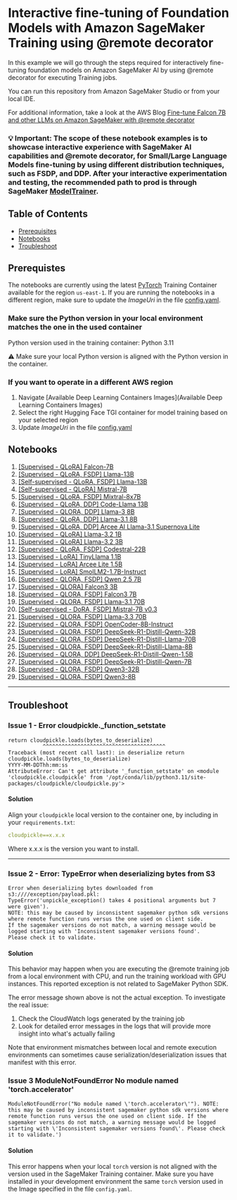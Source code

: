 # Interactive fine-tuning of Foundation Models with Amazon SageMaker Training using @remote decorator

In this example we will go through the steps required for interactively fine-tuning foundation models on Amazon SageMaker AI by using @remote decorator for executing Training jobs.

You can run this repository from Amazon SageMaker Studio or from your local IDE.

For additional information, take a look at the AWS Blog [Fine-tune Falcon 7B and other LLMs on Amazon SageMaker with @remote decorator](https://aws.amazon.com/blogs/machine-learning/fine-tune-falcon-7b-and-other-llms-on-amazon-sagemaker-with-remote-decorator/)

### 💡 Important: The scope of these notebook examples is to showcase interactive experience with SageMaker AI capabilities and @remote decorator, for Small/Large Language Models fine-tuning by using different distribution techniques, such as FSDP, and DDP. After your interactive experimentation and testing, the recommended path to prod is through SageMaker [ModelTrainer](https://sagemaker.readthedocs.io/en/stable/api/training/model_trainer.html).

## Table of Contents

- [Prerequisites](#prerequistes)
- [Notebooks](#notebooks)
- [Troubleshoot](#troubleshoot)

## Prerequistes

The notebooks are currently using the latest [PyTorch](https://github.com/aws/deep-learning-containers/blob/master/available_images.md) Training Container available for the region `us-east-1`. If you are running the notebooks in a different region, make sure to update the _ImageUri_ in the file [config.yaml](./config.yaml).

### Make sure the Python version in your local environment matches the one in the used container

Python version used in the training container: Python 3.11

⚠️ Make sure your local Python version is aligned with the Python version in the container.

### If you want to operate in a different AWS region

1. Navigate [Available Deep Learning Containers Images](Available Deep Learning Containers Images)
2. Select the right Hugging Face TGI container for model training based on your selected region
3. Update _ImageUri_ in the file [config.yaml](./config.yaml)

## Notebooks

1. [[Supervised - QLoRA] Falcon-7B](./falcon/falcon-7b-ddp-qlora-remote-decorator_qa.ipynb)
2. [[Supervised - QLoRA, FSDP] Llama-13B](./llama/llama-13b-qlora-fsdp-remote-decorator_qa.ipynb)
3. [[Self-supervised - QLoRA, FSDP] Llama-13B](./llama/llama-13b-qlora-fsdp-remote-decorator_selfsupervised.ipynb)
4. [[Self-supervised - QLoRA] Mistral-7B](./mistral/mistral-7b-qlora-remote-decorator_selfsupervised.ipynb)
5. [[Supervised - QLoRA, FSDP] Mixtral-8x7B](./mistral/mixtral-8x7b-qlora-fsdp-remote-decorator_qa.ipynb)
6. [[Supervised - QLoRA, DDP] Code-Llama 13B](./llama/code-llama-13b-qlora-ddp-remote-decorator.ipynb)
7. [[Supervised - QLORA, DDP] Llama-3 8B](./llama/llama-3-8b-qlora-ddp-remote-decorator_qa.ipynb)
8. [[Supervised - QLoRA, DDP] Llama-3.1 8B](./llama/llama-3.1-8b-qlora-ddp-remote-decorator_qa.ipynb)
9. [[Supervised - QLoRA, DDP] Arcee AI Llama-3.1 Supernova Lite](./arcee-ai/arcee-ai-llama-3.1-supernova-lite-qlora-ddp-remote-decorator_qa.ipynb)
10. [[Supervised - QLoRA] Llama-3.2 1B](./llama/llama-3.2-1b-qlora-remote-decorator_qa.ipynb)
11. [[Supervised - QLoRA] Llama-3.2 3B](./llama/llama-3.2-3b-qlora-remote-decorator_qa.ipynb)
12. [[Supervised - QLoRA, FSDP] Codestral-22B](./codestral-22b-fsdp-qlora-remote-decorator_qa.ipynb)
13. [[Supervised - LoRA] TinyLlama 1.1B](./llama/tiny-llama-1.1b-lora-remote-decorator_qa.ipynb)
14. [[Supervised - LoRA] Arcee Lite 1.5B](./arcee-ai/arcee-ai-arcee-lite-1.5b-lora-remote-decorator_qa.ipynb)
15. [[Supervised - LoRA] SmolLM2-1.7B-Instruct](./huggingface/smollm2-1.7b-lora-remote-decorator_qa.ipynb)
16. [[Supervised - QLORA, FSDP] Qwen 2.5 7B](./qwen/qwen-2.5-7b-qlora-fsdp-remote-decorator_qa.ipynb)
17. [[Supervised - QLORA] Falcon3 3B](./falcon/falcon3-3b-qlora-remote-decorator_qa.ipynb)
18. [[Supervised - QLORA, FSDP] Falcon3 7B](./falcon/falcon3-7b-fsdp-qlora-remote-decorator_qa.ipynb)
19. [[Supervised - QLORA, FSDP] Llama-3.1 70B](./llama/llama-3.1-70b-fsdp-qlora-remote-decorator_qa.ipynb)
20. [[Self-supervised - DoRA, FSDP] Mistral-7B v0.3](./mistral/mistral-7b-fsdp-dora-remote-decorator_qa.ipynb)
21. [[Supervised - QLORA, FSDP] Llama-3.3 70B](./llama/llama-3.3-70b-fsdp-qlora-remote-decorator_qa.ipynb)
22. [[Supervised - QLORA, FSDP] OpenCoder-8B-Instruct](./infly/opencoder-8b-fsdp-qlora-remote-decorator_qa.ipynb)
23. [[Supervised - QLORA, FSDP] DeepSeek-R1-Distill-Qwen-32B](./deepseek/deepseek-r1-distilled-qwen-32b-fsdp-qlora-remote-decorator_qa.ipynb)
24. [[Supervised - QLORA, FSDP] DeepSeek-R1-Distill-Llama-70B](./deepseek/deepseek-r1-distilled-llama-70b-fsdp-qlora-remote-decorator_qa.ipynb)
25. [[Supervised - QLORA, FSDP] DeepSeek-R1-Distill-Llama-8B](./deepseek/deepseek-r1-distilled-llama-8b-fsdp-qlora-remote-decorator_qa.ipynb)
26. [[Supervised - QLORA, DDP] DeepSeek-R1-Distill-Qwen-1.5B](./deepseek/deepseek-r1-distilled-qwen-1.5b-qlora-remote-decorator_qa.ipynb)
27. [[Supervised - QLORA, FSDP] DeepSeek-R1-Distill-Qwen-7B](./deepseek/deepseek-r1-distilled-qwen-7b-fsdp-qlora-remote-decorator_qa.ipynb)
28. [[Supervised - QLORA, FSDP] Qwen3-32B](./qwen/qwen-3-32b-qlora-fsdp-remote-decorator_qa.ipynb)
29. [[Supervised - QLORA, FSDP] Qwen3-8B](./qwen/qwen-3-8b-qlora-fsdp-remote-decorator_qa.ipynb)

---

## Troubleshoot

### Issue 1 - Error cloudpickle.\_function_setstate

```
return cloudpickle.loads(bytes_to_deserialize)
           ^^^^^^^^^^^^^^^^^^^^^^^^^^^^^^^^^^^^^^^
Traceback (most recent call last): in deserialize return cloudpickle.loads(bytes_to_deserialize)
YYYY-MM-DDThh:mm:ss
AttributeError: Can't get attribute '_function_setstate' on <module 'cloudpickle.cloudpickle' from '/opt/conda/lib/python3.11/site-packages/cloudpickle/cloudpickle.py'>
```

#### Solution

Align your `cloudpickle` local version to the container one, by including in your `requirements.txt`:

```yaml
cloudpickle==x.x.x
```

Where x.x.x is the version you want to install.

---

### Issue 2 - Error: TypeError when deserializing bytes from S3

```
Error when deserializing bytes downloaded from s3:////exception/payload.pkl:
TypeError('unpickle_exception() takes 4 positional arguments but 7 were given').
NOTE: this may be caused by inconsistent sagemaker python sdk versions where remote function runs versus the one used on client side.
If the sagemaker versions do not match, a warning message would be logged starting with 'Inconsistent sagemaker versions found'.
Please check it to validate.
```

#### Solution

This behavior may happen when you are executing the @remote training job from a local environment with CPU, and run the training workload with GPU instances. This reported exception is not related to SageMaker Python SDK.

The error message shown above is not the actual exception. To investigate the real issue:

1. Check the CloudWatch logs generated by the training job
2. Look for detailed error messages in the logs that will provide more insight into what's actually failing

Note that environment mismatches between local and remote execution environments can sometimes cause serialization/deserialization issues that manifest with this error.

### Issue 3 ModuleNotFoundError No module named 'torch.accelerator'

```
ModuleNotFoundError("No module named \'torch.accelerator\'"). NOTE: this may be caused by inconsistent sagemaker python sdk versions where remote function runs versus the one used on client side. If the sagemaker versions do not match, a warning message would be logged starting with \'Inconsistent sagemaker versions found\'. Please check it to validate.')
```

#### Solution

This error happens when your local `torch` version is not aligned with the version used in the SageMaker Training container. Make sure you have installed in your development environment the same `torch` version used in the Image specified in the file `config.yaml`.
